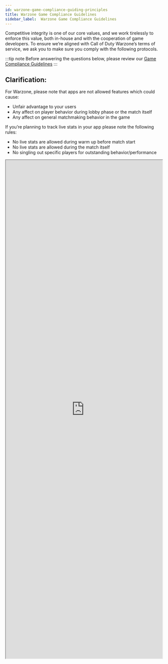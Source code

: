```yaml
---
id: warzone-game-compliance-guiding-principles
title: Warzone Game Compliance Guidelines
sidebar_label:  Warzone Game Compliance Guidelines
---
```


Competitive integrity is one of our core values, and we work tirelessly to enforce this value, both in-house and with the cooperation of game developers. 
To ensure we’re aligned with Call of Duty Warzone’s terms of service, we ask you to make sure you comply with the following protocols.

:::tip note
Before answering the questions below, please review our [Game Compliance Guidelines](https://overwolf.github.io/docs/start/game-compliance-guiding-principles)
:::

## Clarification: 
For Warzone,  please note that apps are not allowed features which could cause:
* Unfair advantage to your users
* Any affect on player behavior during lobby phase or the match itself
* Any affect on general matchmaking behavior in the game

If you’re planning to track live stats in your app please note the following rules:
* No live stats are allowed during warm up before match start
* No live stats are allowed during the match itself 
* No singling out specific players for outstanding behavior/performance

<iframe src="https://forms.monday.com/forms/22a901e0adfeec67dbde029b3552d21e?r=use1" width="100%" height="1600px"> </iframe>
